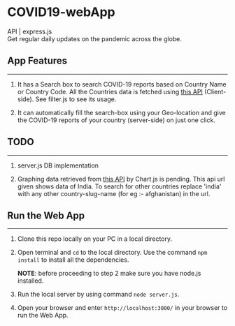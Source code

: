 # COVID19-webApp

API | express.js  
Get regular daily updates on the pandemic across the globe.

## App Features

-----------------

1. It has a Search box to search COVID-19 reports based on Country Name or Country Code. All the Countries data is fetched using [this API](https://api.covid19api.com/countries) (Client-side). See filter.js to see its usage.

2. It can automatically fill the search-box using your Geo-location and give the COVID-19 reports of your country (server-side) on just one click.

## TODO

-----------------

1. server.js DB implementation

2. Graphing data retrieved from [this API](https://api.covid19api.com/dayone/country/india) by Chart.js is pending. This api url given shows data of India. To search for other countries replace 'india' with any other country-slug-name (for eg :- afghanistan) in the url.

## Run the Web App

-----------------

1. Clone this repo locally on your PC in a local directory.

2. Open terminal and ```cd``` to the local directory. Use the command ```npm install``` to install all the dependencies.

    **NOTE**: before proceeding to step 2 make sure you have node.js installed.

3. Run the local server by using command ```node server.js```.

4. Open your browser and enter ```http://localhost:3000/``` in  your browser to run the Web App.
